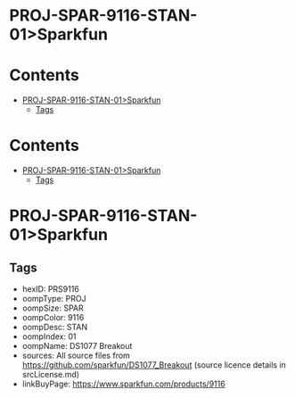 
PROJ-SPAR-9116-STAN-01>Sparkfun
===============================

Contents
========

* [PROJ-SPAR-9116-STAN-01>Sparkfun](#proj-spar-9116-stan-01sparkfun)
	* [Tags](#tags)

Contents
========

* [PROJ-SPAR-9116-STAN-01>Sparkfun](#proj-spar-9116-stan-01sparkfun)
	* [Tags](#tags)

# PROJ-SPAR-9116-STAN-01>Sparkfun

## Tags

- hexID: PRS9116
- oompType: PROJ
- oompSize: SPAR
- oompColor: 9116
- oompDesc: STAN
- oompIndex: 01
- oompName: DS1077 Breakout
- sources: All source files from https://github.com/sparkfun/DS1077_Breakout (source licence details in srcLicense.md)
- linkBuyPage: https://www.sparkfun.com/products/9116

